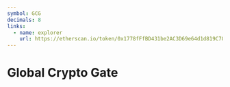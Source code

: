 ```yaml
---
symbol: GCG
decimals: 8
links:
  - name: explorer
    url: https://etherscan.io/token/0x1778fFfBD431be2AC3D69e64d1d819C786B2BEe0
---
```


# Global Crypto Gate
